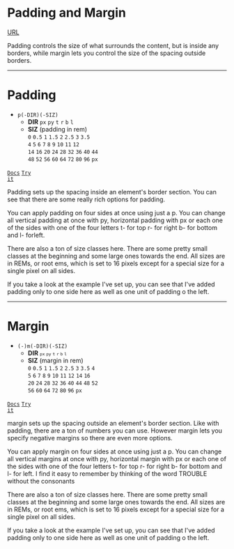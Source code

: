 <!-- .slide: data-state="layout-title" class="bg-dark"-->

# Padding and Margin

<div class="slide-link"><a href="URL"><i class="fab fa-slideshare"></i> URL</a></div>

> >

Padding controls the size of what surrounds the content, but is inside any borders, while margin lets you control the size of the spacing outside borders.

---
<!-- .slide: data-state="layout-code-list" -->

# Padding

- `p(-DIR)(-SIZ)`
  - **DIR**
  `px` `py` `t` `r` `b` `l`
  - **SIZ** (padding in rem)<br>
  `0` `0.5` `1` `1.5` `2` `2.5` `3` `3.5`<br>
  `4` `5` `6` `7` `8` `9` `10` `11` `12`<br>
  `14` `16` `20` `24` `28` `32` `36` `40` `44`<br>
  `48` `52` `56` `60` `64` `72` `80` `96` `px`

<a href="https://tailwindcss.com/docs/padding" target="_blank"><code class="code-exciting">Docs</code></a> <a href="https://codepen.io/planetoftheweb/pen/yLayNNd?editors=1000" target="_blank"><code class="code-royal">Try it</code></a>

> >

Padding sets up the spacing inside an element's border section. You can see that there are some really rich options for padding.

You can apply padding on four sides at once using just a p. You can change all vertical padding at once with py, horizontal padding with px or each one of the sides with one of the four letters t- for top r- for right b- for bottom and l- forleft.

There are also a ton of size classes here. There are some pretty small classes at the beginning and some large ones towards the end. All sizes are in REMs, or root ems, which is set to 16 pixels except for a special size for a single pixel on all sides.

If you take a look at the example I've set up, you can see that I've added padding only to one side here as well as one unit of padding o the left. 

---
<!-- .slide: data-state="layout-code-list" -->

# Margin

- `(-)m(-DIR)(-SIZ)`
  - **DIR**
  <span style="font-size: .8em">`px` `py` `t` `r` `b` `l`</span>
  - **SIZ** (margin in rem)<br>
  `0` `0.5` `1` `1.5` `2` `2.5` `3` `3.5` `4`<br>
  `5` `6` `7` `8` `9` `10` `11` `12` `14` `16`<br>
  `20` `24` `28` `32` `36` `40` `44` `48` `52`<br>
  `56` `60` `64` `72` `80` `96` `px`

<a href="https://tailwindcss.com/docs/margin" target="_blank"><code class="code-exciting">Docs</code></a> <a href="https://codepen.io/planetoftheweb/pen/poEvNdz?editors=1000" target="_blank"><code class="code-royal">Try it</code></a>

> >

margin sets up the spacing outside an element's border section. Like with padding, there are a ton of numbers you can use. However margin lets you specify negative margins so there are even more options.

You can apply margin on four sides at once using just a p. You can change all vertical margins at once with py, horizontal margin with px or each one of the sides with one of the four letters t- for top r- for right b- for bottom and l- for left. I find it easy to remember by thinking of the word TROUBLE without the consonants

There are also a ton of size classes here. There are some pretty small classes at the beginning and some large ones towards the end. All sizes are in REMs, or root ems, which is set to 16 pixels except for a special size for a single pixel on all sides.

If you take a look at the example I've set up, you can see that I've added padding only to one side here as well as one unit of padding o the left. 

